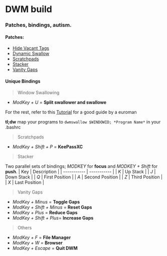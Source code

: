 # DWM build
### Patches, bindings, autism.

#### Patches:
- [Hide Vacant Tags](https://dwm.suckless.org/patches/hide_vacant_tags/)
- [Dynamic Swallow](https://dwm.suckless.org/patches/dynamicswallow/)
- [Scratchpads](https://dwm.suckless.org/patches/scratchpads/)
- [Stacker](https://dwm.suckless.org/patches/stacker/)
- [Vanity Gaps](https://dwm.suckless.org/patches/vanitygaps/)

#### Unique Bindings
> Window Swallowing
- _ModKey + U_ = **Split swallower and swallowe**

For the rest, refer to this [Tutorial](https://www.youtube.com/watch?v=iB4aBY0H_oI) for a good guide by a euroman

**tl;dw**
map your programs to `dwmswallow $WINDOWID; *Program Name*` in your .bashrc

> Scratchpads
- _ModKey + Shift + P_ = **KeePassXC**

> Stacker

Two parallel sets of bindings; _MODKEY_ for **focus** and _MODKEY + Shift_ for **push**.
| Key | Description |
| ----------- | ----------- |
| *K* | Up Stack |
| *J* | Down Stack |
| *Q* | First Position |
| *A* | Second Position |
| *Z* | Third Position |
| *X* | Last Position |

> Vanity Gaps
- _ModKey + Minus_ = **Toggle Gaps**
- _ModKey + Shift + Minus_ = **Reset Gaps**
- _ModKey + Plus_ = **Reduce Gaps**
- _ModKey + Shift + Plus_= **Increase Gaps**

> Others
- _ModKey + F_ = **File Manager**
- _ModKey + W_ = **Browser**
- _ModKey + Escape_ = **Quit DWM**
